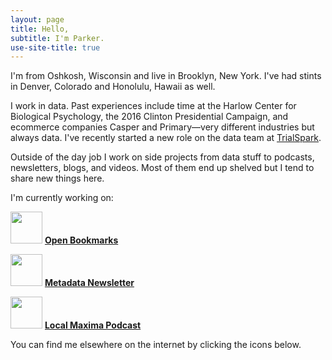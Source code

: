 ```yaml
---
layout: page
title: Hello,
subtitle: I'm Parker.
use-site-title: true
---
```


I'm from Oshkosh, Wisconsin and live in Brooklyn, New York. I've had stints in Denver, Colorado and Honolulu, Hawaii as well.

I work in data. Past experiences include time at the Harlow Center for Biological Psychology, the 2016 Clinton Presidential Campaign, and ecommerce companies Casper and Primary—very different industries but always data. I've recently started a new role on the data team at [TrialSpark](https://medium.com/trialspark/mission-and-purpose-at-trialspark-790a63539350).

Outside of the day job I work on side projects from data stuff to podcasts, newsletters, blogs, and videos. Most of them end up shelved but I tend to share new things here.

I'm currently working on:

[<img src="https://pdtenpas.github.io/img/bookmark_con.png" width="51" height="51" />](https://pdtenpas.github.io/2019-06-11-open-bookmarks/) [**Open Bookmarks**](https://pdtenpas.github.io/2019-06-11-open-bookmarks/)

[<img src="https://pdtenpas.github.io/img/eye_con.png" width="51" height="51" />](https://metadata.substack.com/about/) [**Metadata Newsletter**](https://metadata.substack.com/about/)

[<img src="https://pdtenpas.github.io/img/lm_con.png" width="51" height="51" />](https://pdtenpas.github.io/pages/podcast/) [**Local Maxima Podcast**](https://pdtenpas.github.io/pages/podcast/)

You can find me elsewhere on the internet by clicking the icons below.
